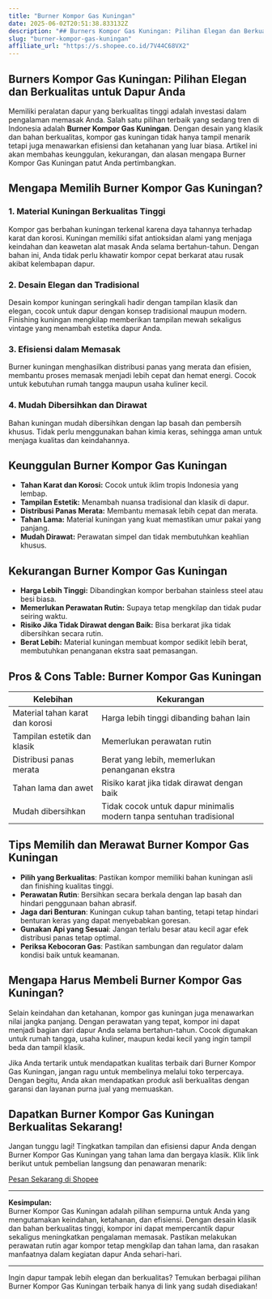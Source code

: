 ```yaml
---
title: "Burner Kompor Gas Kuningan"
date: 2025-06-02T20:51:38.833132Z
description: "## Burners Kompor Gas Kuningan: Pilihan Elegan dan Berkualitas untuk Dapur Anda..."
slug: "burner-kompor-gas-kuningan"
affiliate_url: "https://s.shopee.co.id/7V44C68VX2"
---
```

## Burners Kompor Gas Kuningan: Pilihan Elegan dan Berkualitas untuk Dapur Anda

Memiliki peralatan dapur yang berkualitas tinggi adalah investasi dalam pengalaman memasak Anda. Salah satu pilihan terbaik yang sedang tren di Indonesia adalah **Burner Kompor Gas Kuningan**. Dengan desain yang klasik dan bahan berkualitas, kompor gas kuningan tidak hanya tampil menarik tetapi juga menawarkan efisiensi dan ketahanan yang luar biasa. Artikel ini akan membahas keunggulan, kekurangan, dan alasan mengapa Burner Kompor Gas Kuningan patut Anda pertimbangkan.

## Mengapa Memilih Burner Kompor Gas Kuningan?

### 1. Material Kuningan Berkualitas Tinggi
Kompor gas berbahan kuningan terkenal karena daya tahannya terhadap karat dan korosi. Kuningan memiliki sifat antioksidan alami yang menjaga keindahan dan keawetan alat masak Anda selama bertahun-tahun. Dengan bahan ini, Anda tidak perlu khawatir kompor cepat berkarat atau rusak akibat kelembapan dapur.

### 2. Desain Elegan dan Tradisional
Desain kompor kuningan seringkali hadir dengan tampilan klasik dan elegan, cocok untuk dapur dengan konsep tradisional maupun modern. Finishing kuningan mengkilap memberikan tampilan mewah sekaligus vintage yang menambah estetika dapur Anda.

### 3. Efisiensi dalam Memasak
Burner kuningan menghasilkan distribusi panas yang merata dan efisien, membantu proses memasak menjadi lebih cepat dan hemat energi. Cocok untuk kebutuhan rumah tangga maupun usaha kuliner kecil.

### 4. Mudah Dibersihkan dan Dirawat
Bahan kuningan mudah dibersihkan dengan lap basah dan pembersih khusus. Tidak perlu menggunakan bahan kimia keras, sehingga aman untuk menjaga kualitas dan keindahannya.

## Keunggulan Burner Kompor Gas Kuningan

- **Tahan Karat dan Korosi:** Cocok untuk iklim tropis Indonesia yang lembap.
- **Tampilan Estetik:** Menambah nuansa tradisional dan klasik di dapur.
- **Distribusi Panas Merata:** Membantu memasak lebih cepat dan merata.
- **Tahan Lama:** Material kuningan yang kuat memastikan umur pakai yang panjang.
- **Mudah Dirawat:** Perawatan simpel dan tidak membutuhkan keahlian khusus.

## Kekurangan Burner Kompor Gas Kuningan

- **Harga Lebih Tinggi:** Dibandingkan kompor berbahan stainless steel atau besi biasa.
- **Memerlukan Perawatan Rutin:** Supaya tetap mengkilap dan tidak pudar seiring waktu.
- **Risiko Jika Tidak Dirawat dengan Baik:** Bisa berkarat jika tidak dibersihkan secara rutin.
- **Berat Lebih:** Material kuningan membuat kompor sedikit lebih berat, membutuhkan penanganan ekstra saat pemasangan.

## Pros & Cons Table: Burner Kompor Gas Kuningan

| Kelebihan                               | Kekurangan                                    |
|----------------------------------------|----------------------------------------------|
| Material tahan karat dan korosi      | Harga lebih tinggi dibanding bahan lain   |
| Tampilan estetik dan klasik            | Memerlukan perawatan rutin               |
| Distribusi panas merata                | Berat yang lebih, memerlukan penanganan ekstra |
| Tahan lama dan awet                    | Risiko karat jika tidak dirawat dengan baik |
| Mudah dibersihkan                     | Tidak cocok untuk dapur minimalis modern tanpa sentuhan tradisional |

## Tips Memilih dan Merawat Burner Kompor Gas Kuningan

- **Pilih yang Berkualitas**: Pastikan kompor memiliki bahan kuningan asli dan finishing kualitas tinggi.
- **Perawatan Rutin**: Bersihkan secara berkala dengan lap basah dan hindari penggunaan bahan abrasif.
- **Jaga dari Benturan**: Kuningan cukup tahan banting, tetapi tetap hindari benturan keras yang dapat menyebabkan goresan.
- **Gunakan Api yang Sesuai**: Jangan terlalu besar atau kecil agar efek distribusi panas tetap optimal.
- **Periksa Kebocoran Gas**: Pastikan sambungan dan regulator dalam kondisi baik untuk keamanan.

## Mengapa Harus Membeli Burner Kompor Gas Kuningan?

Selain keindahan dan ketahanan, kompor gas kuningan juga menawarkan nilai jangka panjang. Dengan perawatan yang tepat, kompor ini dapat menjadi bagian dari dapur Anda selama bertahun-tahun. Cocok digunakan untuk rumah tangga, usaha kuliner, maupun kedai kecil yang ingin tampil beda dan tampil klasik.

Jika Anda tertarik untuk mendapatkan kualitas terbaik dari Burner Kompor Gas Kuningan, jangan ragu untuk membelinya melalui toko terpercaya. Dengan begitu, Anda akan mendapatkan produk asli berkualitas dengan garansi dan layanan purna jual yang memuaskan.

## Dapatkan Burner Kompor Gas Kuningan Berkualitas Sekarang!

Jangan tunggu lagi! Tingkatkan tampilan dan efisiensi dapur Anda dengan Burner Kompor Gas Kuningan yang tahan lama dan bergaya klasik. Klik link berikut untuk pembelian langsung dan penawaran menarik:

[Pesan Sekarang di Shopee](https://s.shopee.co.id/7V44C68VX2)

---

**Kesimpulan:**  
Burner Kompor Gas Kuningan adalah pilihan sempurna untuk Anda yang mengutamakan keindahan, ketahanan, dan efisiensi. Dengan desain klasik dan bahan berkualitas tinggi, kompor ini dapat mempercantik dapur sekaligus meningkatkan pengalaman memasak. Pastikan melakukan perawatan rutin agar kompor tetap mengkilap dan tahan lama, dan rasakan manfaatnya dalam kegiatan dapur Anda sehari-hari.

---

Ingin dapur tampak lebih elegan dan berkualitas? Temukan berbagai pilihan Burner Kompor Gas Kuningan terbaik hanya di link yang sudah disediakan!